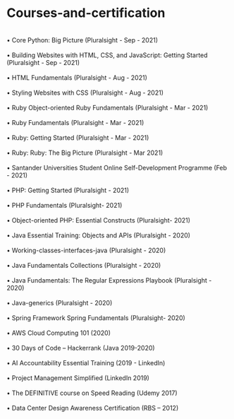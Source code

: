 # Courses-and-certification
<br>•	Core Python: Big Picture (Pluralsight - Sep - 2021)</br>
<br>•	Building Websites with HTML, CSS, and JavaScript: Getting Started (Pluralsight - Sep - 2021)</br>
<br>•	HTML Fundamentals (Pluralsight - Aug - 2021)</br>
<br>•	Styling Websites with CSS (Pluralsight - Aug - 2021)</br>
<br>•	Ruby Object-oriented Ruby Fundamentals (Pluralsight - Mar - 2021)</br>
<br>•	Ruby Fundamentals (Pluralsight - Mar - 2021)</br>
<br>•	Ruby: Getting Started (Pluralsight - Mar - 2021)</br>
<br>•	Ruby: Ruby: The Big Picture (Pluralsight - Mar 2021)</br>
<br>•	Santander Universities Student Online Self-Development Programme (Feb - 2021)</br>
<br>•	PHP: Getting Started (Pluralsight - 2021)</br>
<br>•	PHP Fundamentals (Pluralsight- 2021)</br>
<br>•	Object-oriented PHP: Essential Constructs (Pluralsight- 2021)</br>
<br>•	Java Essential Training: Objects and APIs (Pluralsight - 2020)</br>
<br>•	Working-classes-interfaces-java (Pluralsight - 2020)</br>
<br>•	Java Fundamentals Collections (Pluralsight - 2020)</br>
<br>•	Java Fundamentals: The Regular Expressions Playbook (Pluralsight - 2020)</br>
<br>•	Java-generics (Pluralsight - 2020)</br>
<br>•	Spring Framework Spring Fundamentals (Pluralsight- 2020)</br> 
<br>•	AWS Cloud Computing 101 (2020)</br>
<br>•	30 Days of Code – Hackerrank (Java 2019-2020)</br>
<br>•	AI Accountability Essential Training (2019 - LinkedIn)</br>
<br>•	Project Management Simplified (LinkedIn 2019)</br>
<br>•	The DEFINITIVE course on Speed Reading (Udemy 2017)</br>
<br>• Data Center Design Awareness Certification (RBS – 2012)</br>

